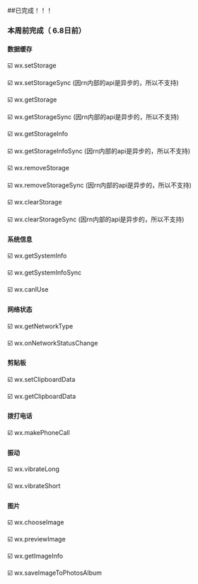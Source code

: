 ##已完成！！！

### **本周前完成（ 6.8日前）**

#### 数据缓存

☑️ wx.setStorage

☑️ wx.setStorageSync  (因rn内部的api是异步的，所以不支持)

☑️ wx.getStorage

☑️ wx.getStorageSync  (因rn内部的api是异步的，所以不支持)

☑️ wx.getStorageInfo

☑️ wx.getStorageInfoSync   (因rn内部的api是异步的，所以不支持)

☑️ wx.removeStorage

☑️ wx.removeStorageSync  (因rn内部的api是异步的，所以不支持)

☑️ wx.clearStorage

☑️ wx.clearStorageSync   (因rn内部的api是异步的，所以不支持)



#### 系统信息

☑️ wx.getSystemInfo

☑️ wx.getSystemInfoSync

☑️ wx.canIUse



#### 网络状态

☑️ wx.getNetworkType

☑️ wx.onNetworkStatusChange



#### 剪贴板

☑️ wx.setClipboardData

☑️ wx.getClipboardData



#### 拨打电话

☑️ wx.makePhoneCall



#### 振动

☑️ wx.vibrateLong

☑️ wx.vibrateShort



#### 图片

☑️ wx.chooseImage

☑️ wx.previewImage

☑️ wx.getImageInfo

☑️ wx.saveImageToPhotosAlbum